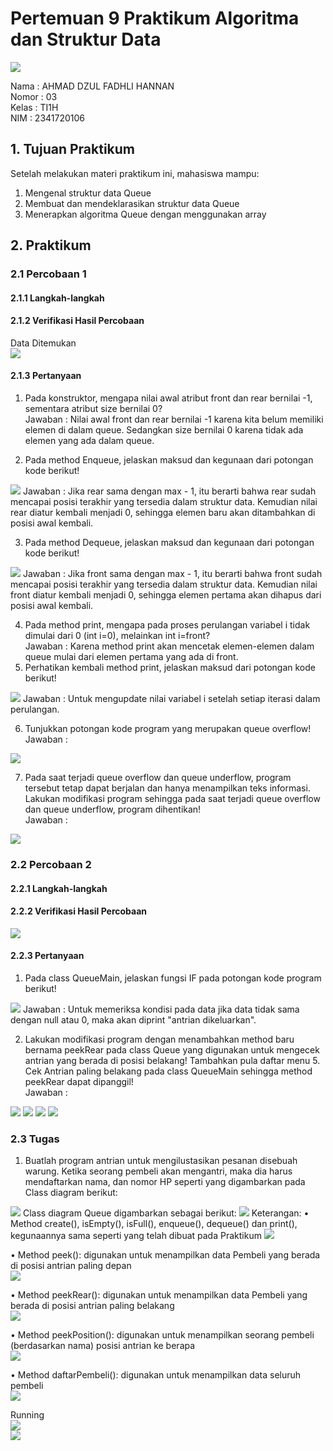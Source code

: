 # Pertemuan 9 Praktikum Algoritma dan Struktur Data
<img src = "Logo Polinema (Politeknik Negeri Malang).png">  

Nama : AHMAD DZUL FADHLI HANNAN  
Nomor : 03  
Kelas : TI1H  
NIM : 2341720106

## 1. Tujuan Praktikum
Setelah melakukan materi praktikum ini, mahasiswa mampu:
1.	Mengenal struktur data Queue
2.	Membuat dan mendeklarasikan struktur data Queue
3.	Menerapkan algoritma Queue dengan menggunakan array
 
## 2. Praktikum
### 2.1 Percobaan 1
#### 2.1.1 Langkah-langkah
#### 2.1.2 Verifikasi Hasil Percobaan  
Data Ditemukan  
<img src = "image.png">  


#### 2.1.3 Pertanyaan
1.	Pada konstruktor, mengapa nilai awal atribut front dan rear bernilai -1, sementara atribut size bernilai 0?  
Jawaban : Nilai awal front dan rear bernilai -1 karena kita belum memiliki elemen di dalam queue. Sedangkan size bernilai 0 karena tidak ada elemen yang ada dalam queue.  

2.	Pada method Enqueue, jelaskan maksud dan kegunaan dari potongan kode berikut!  
<img src = "image-1.png">  
Jawaban : Jika rear sama dengan max - 1, itu berarti bahwa rear sudah mencapai posisi terakhir yang tersedia dalam struktur data. Kemudian nilai rear diatur kembali menjadi 0, sehingga elemen baru akan ditambahkan di posisi awal kembali.  

3.	Pada method Dequeue, jelaskan maksud dan kegunaan dari potongan kode berikut!
<img src = "image-2.png">  
Jawaban : Jika front sama dengan max - 1, itu berarti bahwa front sudah mencapai posisi terakhir yang tersedia dalam struktur data. Kemudian nilai front diatur kembali menjadi 0, sehingga elemen pertama akan dihapus dari posisi awal kembali.  

4.	Pada method print, mengapa pada proses perulangan variabel i tidak dimulai dari 0 (int i=0), melainkan int i=front?  
Jawaban : Karena method print akan mencetak elemen-elemen dalam queue mulai dari elemen pertama yang ada di front.  
5.	Perhatikan kembali method print, jelaskan maksud dari potongan kode berikut!
<img src = "image-3.png">  
Jawaban :  Untuk mengupdate nilai variabel i setelah setiap iterasi dalam perulangan.  

6.	Tunjukkan potongan kode program yang merupakan queue overflow!  
Jawaban :  
<img src = "image-4.png">  

7.	Pada saat terjadi queue overflow dan queue underflow, program tersebut tetap dapat berjalan dan hanya menampilkan teks informasi. Lakukan modifikasi program sehingga pada saat terjadi queue overflow dan queue underflow, program dihentikan!  
Jawaban :  
<img src = "image-5.png">  

### 2.2 Percobaan 2
#### 2.2.1 Langkah-langkah
#### 2.2.2 Verifikasi Hasil Percobaan  
<img src = "image-6.png">  


#### 2.2.3 Pertanyaan  
1.	Pada class QueueMain, jelaskan fungsi IF pada potongan kode program berikut!  
<img src = "image-7.png">  
Jawaban : Untuk memeriksa kondisi pada data jika data tidak sama dengan null atau 0, maka akan diprint "antrian dikeluarkan".  

2.	Lakukan modifikasi program dengan menambahkan method baru bernama peekRear pada class Queue yang digunakan untuk mengecek antrian yang berada di posisi belakang! Tambahkan pula daftar menu 5. Cek Antrian paling belakang pada class QueueMain sehingga method peekRear dapat dipanggil!  
Jawaban :  
<img src = "image-8.png">  
<img src = "image-9.png">  
<img src = "image-10.png">  
<img src = "image-11.png">  


### 2.3 Tugas
1. Buatlah program antrian untuk mengilustasikan pesanan disebuah warung. Ketika seorang pembeli akan mengantri, maka dia harus mendaftarkan nama, dan nomor HP seperti yang digambarkan pada Class diagram berikut:  
<img src = "image-12.png">  
Class diagram Queue digambarkan sebagai berikut:  
<img src = "image-13.png">  
Keterangan:  
•	Method create(), isEmpty(), isFull(), enqueue(), dequeue() dan print(), kegunaannya sama seperti yang telah dibuat pada Praktikum  
<img src = "image-14.png">  

•	Method peek(): digunakan untuk menampilkan data Pembeli yang berada di posisi antrian paling depan  
<img src = "image-15.png">  

•	Method peekRear(): digunakan untuk menampilkan data Pembeli yang berada di posisi antrian paling belakang  
<img src = "image-16.png">  

•	Method peekPosition(): digunakan untuk menampilkan seorang pembeli (berdasarkan nama) posisi antrian ke berapa  
<img src = "image-17.png">  

•	Method daftarPembeli(): digunakan untuk menampilkan data seluruh pembeli  
<img src = "image-18.png">  

Running  
<img src = "image-19.png">  
<img src = "image-20.png">  



